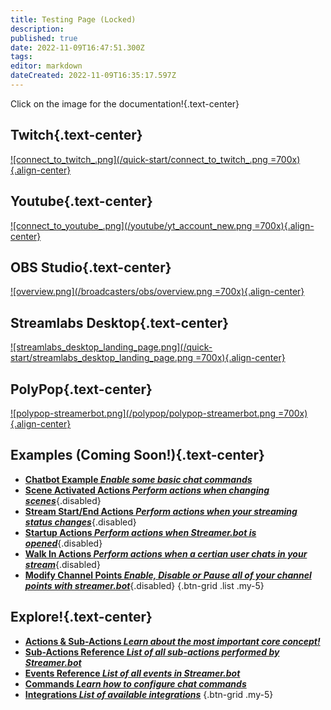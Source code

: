 ```yaml
---
title: Testing Page (Locked)
description: 
published: true
date: 2022-11-09T16:47:51.300Z
tags: 
editor: markdown
dateCreated: 2022-11-09T16:35:17.597Z
---
```


Click on the image for the documentation!{.text-center}

## Twitch{.text-center}
[![connect_to_twitch_.png](/quick-start/connect_to_twitch_.png =700x){.align-center}](/Quick-Start/Twitch)

## Youtube{.text-center}
[![connect_to_youtube_.png](/youtube/yt_account_new.png =700x){.align-center}](/Quick-Start/YouTube)

## OBS Studio{.text-center}
[![overview.png](/broadcasters/obs/overview.png =700x){.align-center}](/Quick-Start/OBS)

## Streamlabs Desktop{.text-center}
[![streamlabs_desktop_landing_page.png](/quick-start/streamlabs_desktop_landing_page.png =700x){.align-center}](/Quick-Start/Streamlabs-Desktop)

## PolyPop{.text-center}
[![polypop-streamerbot.png](/polypop/polypop-streamerbot.png =700x){.align-center}](/Quick-Start/PolyPop)

## Examples (Coming Soon!){.text-center}
 - [<i class="mdi mdi-chat"></i> **Chatbot Example *Enable some basic chat commands***](/Quick-Start/Commands)
- [<i class="mdi mdi-camera"></i> **Scene Activated Actions *Perform actions when changing scenes***](/Quick-Start/Examples/Scene-Change-Actions){.disabled}
- [<i class="mdi mdi-signal"></i> **Stream Start/End Actions *Perform actions when your streaming status changes***](/Quick-Start/Examples/Streaming-Actions){.disabled}
- [<i class="mdi mdi-rocket-launch"></i> **Startup Actions *Perform actions when Streamer.bot is opened***](/Quick-Start/Examples/Startup-Actions){.disabled}
- [<i class="mdi mdi-walk"></i> **Walk In Actions *Perform actions when a certian user chats in your stream***](/Quick-Start/Examples/Walkin-Actions){.disabled}
- [<i class="mdi mdi-adjust"></i> **Modify Channel Points *Enable, Disable or Pause all of your channel points with streamer.bot***](/Quick-Start/Examples/Enable-Disable-Pause-Channel-Points){.disabled}
{.btn-grid .list .my-5}

## Explore!{.text-center}
- [<i class="mdi mdi-lightning-bolt primary--text"></i> **Actions &amp; Sub-Actions *Learn about the most important core concept!***](/Actions)
- [<i class="mdi mdi-lightning-bolt-outline primary--text"></i> **Sub-Actions Reference *List of all sub-actions performed by Streamer.bot***](/Sub-Actions)
- [<i class="mdi mdi-creation primary--text"></i> **Events Reference *List of all events in Streamer.bot***](/Events)
- [<i class="mdi mdi-comment primary--text"></i> **Commands *Learn how to configure chat commands***](/Commands)
- [<i class="mdi mdi-view-grid-plus primary--text"></i> **Integrations *List of available integrations***](/Integrations)
{.btn-grid .my-5}